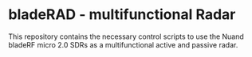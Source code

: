# bladeRAD - multifunctional Radar
This repository contains the necessary control scripts to use the Nuand bladeRF micro 2.0 SDRs as a multifunctional active and passive radar.  
